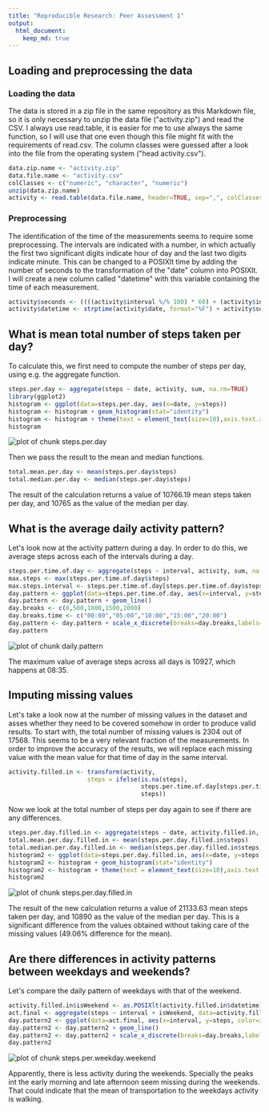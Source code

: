 ```yaml
---
title: "Reproducible Research: Peer Assessment 1"
output: 
  html_document:
    keep_md: true
---
```



## Loading and preprocessing the data

### Loading the data

The data is stored in a zip file in the same repository as this Markdown file, so it is only necessary to unzip the data file ("activity.zip") and read the CSV. I always use read.table, it is easier for me to use always the same function, so I will use that one even though this file might fit with the requirements of read.csv. The column classes were guessed after a look into the file from the operating system ("head activity.csv").


```r
data.zip.name <- "activity.zip"
data.file.name <- "activity.csv"
colClasses <- c("numeric", "character", "numeric")
unzip(data.zip.name)
activity <- read.table(data.file.name, header=TRUE, sep=",", colClasses=colClasses)
```

### Preprocessing

The identification of the time of the measurements seems to require some preprocessing. The intervals are indicated with a number, in which actually the first two significant digits indicate hour of day and the last two digits indicate minute. This can be changed to a POSIXlt time by adding the number of seconds to the transformation of the "date" column into POSIXlt. I will create a new column called "datetime" with this variable containing the time of each measurement.


```r
activity$seconds <- ((((activity$interval %/% 100) * 60) + (activity$interval %% 100)) * 60)
activity$datetime <- strptime(activity$date, format="%F") + activity$seconds
```


## What is mean total number of steps taken per day?

To calculate this, we first need to compute the number of steps per day, using e.g. the aggregate function.


```r
steps.per.day <- aggregate(steps ~ date, activity, sum, na.rm=TRUE)
library(ggplot2)
histogram <- ggplot(data=steps.per.day, aes(x=date, y=steps))
histogram <- histogram + geom_histogram(stat="identity")
histogram <- histogram + theme(text = element_text(size=10),axis.text.x = element_text(angle=90, vjust=1))
histogram
```

![plot of chunk steps.per.day](figure/steps.per.day-1.png) 

Then we pass the result to the mean and median functions.


```r
total.mean.per.day <- mean(steps.per.day$steps)
total.median.per.day <- median(steps.per.day$steps)
```

The result of the calculation returns a value of 10766.19 mean steps taken per day, and 10765 as the value of the median per day.

## What is the average daily activity pattern?

Let's look now at the activity pattern during a day. In order to do this, we average steps across each of the intervals during a day.


```r
steps.per.time.of.day <- aggregate(steps ~ interval, activity, sum, na.rm=TRUE)
max.steps <- max(steps.per.time.of.day$steps)
max.steps.interval <- steps.per.time.of.day[steps.per.time.of.day$steps == max.steps,1]
day.pattern <- ggplot(data=steps.per.time.of.day, aes(x=interval, y=steps))
day.pattern <- day.pattern + geom_line()
day.breaks <- c(0,500,1000,1500,2000)
day.breaks.time <- c("00:00","05:00","10:00","15:00","20:00")
day.pattern <- day.pattern + scale_x_discrete(breaks=day.breaks,labels=day.breaks.time)
day.pattern
```

![plot of chunk daily.pattern](figure/daily.pattern-1.png) 

The maximum value of average steps across all days is 10927, which happens at 08:35.

## Imputing missing values

Let's take a look now at the number of missing values in the dataset and asses whether they need to be covered somehow in order to produce valid results.
To start with, the total number of missing values is 2304 out of 17568. This seems to be a very relevant fraction of the measurements.
In order to improve the accuracy of the results, we will replace each missing value with the mean value for that time of day in the same interval.


```r
activity.filled.in <- transform(activity, 
                      steps = ifelse(is.na(steps), 
                                     steps.per.time.of.day[steps.per.time.of.day$interval==interval,2], 
                                     steps))
```

Now we look at the total number of steps per day again to see if there are any differences.


```r
steps.per.day.filled.in <- aggregate(steps ~ date, activity.filled.in, sum, na.rm=TRUE)
total.mean.per.day.filled.in <- mean(steps.per.day.filled.in$steps)
total.median.per.day.filled.in <- median(steps.per.day.filled.in$steps)
histogram2 <- ggplot(data=steps.per.day.filled.in, aes(x=date, y=steps))
histogram2 <- histogram + geom_histogram(stat="identity")
histogram2 <- histogram + theme(text = element_text(size=10),axis.text.x = element_text(angle=90, vjust=1))
histogram2
```

![plot of chunk steps.per.day.filled.in](figure/steps.per.day.filled.in-1.png) 

The result of the new calculation returns a value of 21133.63 mean steps taken per day, and 10890 as the value of the median per day. This is a significant difference from the values obtained without taking care of the missing values (49.06% difference for the mean).

## Are there differences in activity patterns between weekdays and weekends?

Let's compare the daily pattern of weekdays with that of the weekend.


```r
activity.filled.in$isWeekend <- as.POSIXlt(activity.filled.in$datetime)$wday %in% c(0,6)
act.final <- aggregate(steps ~ interval + isWeekend, data=activity.filled.in, FUN=mean)
day.pattern2 <- ggplot(data=act.final, aes(x=interval, y=steps, color=isWeekend))
day.pattern2 <- day.pattern2 + geom_line()
day.pattern2 <- day.pattern2 + scale_x_discrete(breaks=day.breaks,labels=day.breaks.time)
day.pattern2
```

![plot of chunk steps.per.weekday.weekend](figure/steps.per.weekday.weekend-1.png) 

Apparently, there is less activity during the weekends. Specially the peaks int the early morning and late afternoon seem missing during the weekends. That could indicate that the mean of transportation to the weekdays activity is walking.
